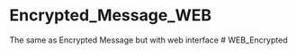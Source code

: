# Encrypted_Message_WEB
The same as Encrypted Message but with web interface
#   W E B _ E n c r y p t e d  
 